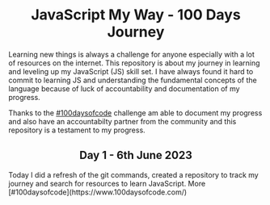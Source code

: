 <h1 align="center">JavaScript My Way - 100 Days Journey</h1>

Learning new things is always a challenge for anyone especially with a lot of resources on the internet. This repository is about my journey in learning and leveling up my JavaScript (JS) skill set. I have always found it hard to commit to learning JS and understanding the fundamental concepts of the language because of luck of accountability and documentation of my progress. 

Thanks to the [#100daysofcode](https://www.100daysofcode.com/) challenge am able to document my progress and also have an accountabilty partner from the community and this repository is a testament to my progress.

<h2 align="center">Day 1 - 6th June 2023</h2>
Today I did a refresh of the git commands, created a repository to track my journey and search for resources to learn JavaScript. More [#100daysofcode](https://www.100daysofcode.com/) 
